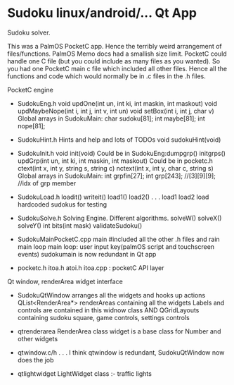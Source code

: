 Sudoku linux/android/... Qt App
================================================================================

Sudoku solver.

This was a PalmOS PocketC app. Hence the terribly weird arrangement of files/functions.
PalmOS Memo docs had a smallish size limit.
PocketC could handle one C file (but you could include as many files as you wanted).
So you had one PocketC main c file which included all other files.
Hence all the functions and code which would normally be in .c files in the .h files.

PocketC engine

 * SudokuEng.h
 void updOne(int un, int ki, int maskin, int maskout)
 void updMaybeNope(int i, int j, int v, int un)
 void setBox(int i, int j, char v)
 Global arrays in SudokuMain:
  char sudoku[81];
  int maybe[81];
  int nope[81];

 * SudokuHint.h
 Hints and help and lots of TODOs void sudokuHint(void)

 * SudokuInit.h
  void init(void)
  Could be in SudokuEng:dumpgrp() initgrps()
    updGrp(int un, int ki, int maskin, int maskout)
  Could be in pocketc.h
    ctext(int x, int y, string s, string c)
    nctext(int x, int y, char c, string s)
  Global arrays in SudokuMain:
   int grpfin[27];
   int grp[243]; //[3][9][9]; //idx of grp member

 * SudokuLoad.h
  loadit() writeit() load1() load2() . . .
  load1 load2 load hardcoded sudokus for testing

 * SudokuSolve.h Solving Engine. Different algorithms.
   solveW() solveX() solveY()
   int bits(int mask)
   validateSudoku()

 * SudokuMainPocketC.cpp main #included all the other .h files and rain main loop
    main loop: user input key(palmOS script and touchscreen events)
    sudokumain is now redundant in Qt app

 * pocketc.h itoa.h atoi.h itoa.cpp : pocketC API layer

Qt window, renderArea widget interface

 * SudokuQtWindow arranges all the widgets and hooks up actions
   QList<RenderArea*> renderAreas containing all the widgets
   Labels and controls are contained in this widnow class AND
   QGridLayouts containing sudoku square, game controls, settings controls

 * qtrenderarea RenderArea class widget is a base class for Number and other widgets

 * qtwindow.c/h . . . I think qtwindow is redundant, SudokuQtWindow now does the job

 * qtlightwidget LightWidget class :- traffic lights

